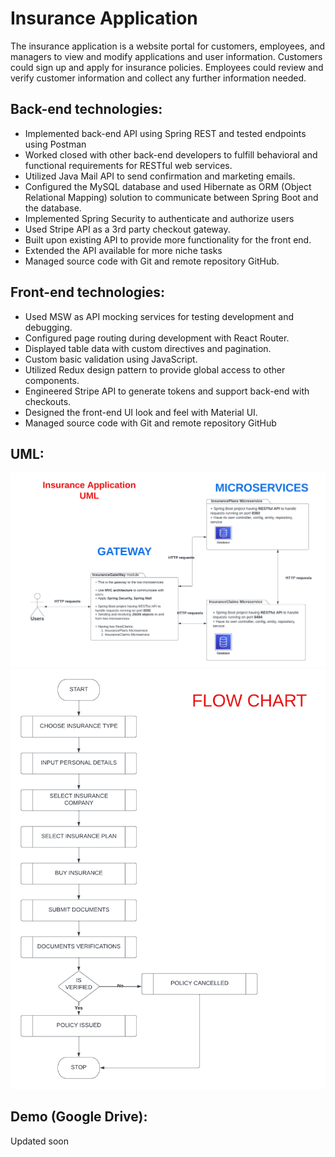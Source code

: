 # Insurance Application
The insurance application is a website portal for customers, employees, and managers to view and modify applications and user information. Customers could sign up and apply for insurance policies. Employees could review and verify customer information and collect any further information needed.

## Back-end technologies:
- Implemented back-end API using Spring REST and tested endpoints using Postman
- Worked closed with other back-end developers to fulfill behavioral and functional requirements for RESTful web services.
- Utilized Java Mail API to send confirmation and marketing emails.
- Configured the MySQL database and used Hibernate as ORM (Object Relational Mapping) solution to communicate between Spring Boot and the database. 
- Implemented Spring Security to authenticate and authorize users 
- Used Stripe API as a 3rd party checkout gateway. 
- Built upon existing API to provide more functionality for the front end.
- Extended the API available for more niche tasks
- Managed source code with Git and remote repository GitHub.

## Front-end technologies:
- Used MSW as API mocking services for testing development and debugging.
- Configured page routing during development with React Router.
- Displayed table data with custom directives and pagination.
- Custom basic validation using JavaScript.
- Utilized Redux design pattern to provide global access to other components.
- Engineered Stripe API to generate tokens and support back-end with checkouts.
- Designed the front-end UI look and feel with Material UI. 
- Managed source code with Git and remote repository GitHub

## UML:
![UML](https://github.com/tramnhatquang/Insurance_Application/blob/main/Insurance%20App.png)
![Flow_Chart](https://github.com/tramnhatquang/Insurance_Application/blob/main/Flow%20Chart.png)
## Demo (Google Drive): 
Updated soon
